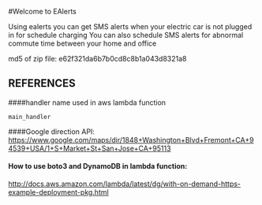 #Welcome to EAlerts

Using ealerts you can get SMS alerts when your electric car is not plugged in for schedule charging
You can also schedule SMS alerts for abnormal commute time between your home and office

md5 of zip file: e62f321da6b7b0cd8c8b1a043d8321a8

## REFERENCES
####handler name used in aws lambda function

    main_handler

####Google direction API:
https://www.google.com/maps/dir/1848+Washington+Blvd+Fremont+CA+94539+USA/1+S+Market+St+San+Jose+CA+95113

#### How to use boto3 and DynamoDB in lambda function:
http://docs.aws.amazon.com/lambda/latest/dg/with-on-demand-https-example-deployment-pkg.html



